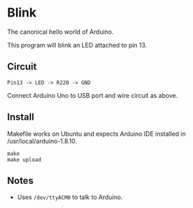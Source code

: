 # Blink

The canonical hello world of Arduino.

This program will blink an LED attached to pin 13.

## Circuit

```
Pin13 -> LED -> R220 -> GND
```

Connect Arduino Uno to USB port and wire circuit as above. 

## Install

Makefile works on Ubuntu and expects Arduino IDE installed
in /usr/local/arduino-1.8.10.

```
make
make upload
```

## Notes

* Uses `/dev/ttyACM0` to talk to Arduino.
